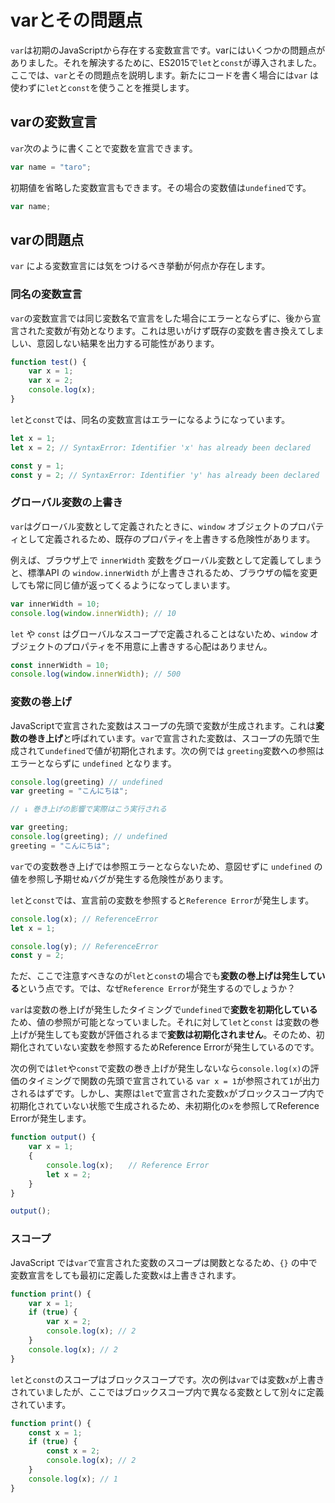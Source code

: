 # varとその問題点

`var`は初期のJavaScriptから存在する変数宣言です。varにはいくつかの問題点がありました。それを解決するために、ES2015で`let`と`const`が導入されました。ここでは、`var`とその問題点を説明します。新たにコードを書く場合には`var` は使わずに`let`と`const`を使うことを推奨します。

## varの変数宣言

`var`次のように書くことで変数を宣言できます。

```javascript
var name = "taro";
```

初期値を省略した変数宣言もできます。その場合の変数値は`undefined`です。

```javascript
var name;
```

## varの問題点

`var` による変数宣言には気をつけるべき挙動が何点か存在します。

### 同名の変数宣言

`var`の変数宣言では同じ変数名で宣言をした場合にエラーとならずに、後から宣言された変数が有効となります。これは思いがけず既存の変数を書き換えてしましい、意図しない結果を出力する可能性があります。

```javascript
function test() {
    var x = 1;
    var x = 2;
    console.log(x);
}
```

`let`と`const`では、同名の変数宣言はエラーになるようになっています。

```typescript
let x = 1;
let x = 2; // SyntaxError: Identifier 'x' has already been declared

const y = 1;
const y = 2; // SyntaxError: Identifier 'y' has already been declared
```

### グローバル変数の上書き

`var`はグローバル変数として定義されたときに、`window` オブジェクトのプロパティとして定義されるため、既存のプロパティを上書きする危険性があります。

例えば、ブラウザ上で `innerWidth` 変数をグローバル変数として定義してしまうと、標準API の `window.innerWidth` が上書きされるため、ブラウザの幅を変更しても常に同じ値が返ってくるようになってしまいます。

```javascript
var innerWidth = 10;
console.log(window.innerWidth); // 10
```

`let` や `const` はグローバルなスコープで定義されることはないため、`window` オブジェクトのプロパティを不用意に上書きする心配はありません。

```typescript
const innerWidth = 10;
console.log(window.innerWidth); // 500
```

### 変数の巻上げ

JavaScriptで宣言された変数はスコープの先頭で変数が生成されます。これは**変数の巻き上げ**と呼ばれています。`var`で宣言された変数は、スコープの先頭で生成されて`undefined`で値が初期化されます。次の例では `greeting`変数への参照はエラーとならずに `undefined` となります。

```typescript
console.log(greeting) // undefined
var greeting = "こんにちは";

// ↓ 巻き上げの影響で実際はこう実行される

var greeting;
console.log(greeting); // undefined
greeting = "こんにちは";
```

`var`での変数巻き上げでは参照エラーとならないため、意図せずに `undefined` の値を参照し予期せぬバグが発生する危険性があります。

`let`と`const`では、宣言前の変数を参照すると`Reference Error`が発生します。

```typescript
console.log(x); // ReferenceError
let x = 1;

console.log(y); // ReferenceError
const y = 2;
```

ただ、ここで注意すべきなのが`let`と`const`の場合でも**変数の巻上げは発生している**という点です。では、なぜ`Reference Error`が発生するのでしょうか？

`var`は変数の巻上げが発生したタイミングで`undefined`で**変数を初期化している**ため、値の参照が可能となっていました。それに対して`let`と`const` は変数の巻上げが発生しても変数が評価されるまで**変数は初期化されません**。そのため、初期化されていない変数を参照するためReference Errorが発生しているのです。

次の例では`let`や`const`で変数の巻き上げが発生しないなら`console.log(x)`の評価のタイミングで関数の先頭で宣言されている `var x = 1`が参照されて`1`が出力されるはずです。しかし、実際は`let`で宣言された変数`x`がブロックスコープ内で初期化されていない状態で生成されるため、未初期化の`x`を参照してReference Errorが発生します。

```typescript
function output() {
    var x = 1;
    {
        console.log(x);　　// Reference Error
        let x = 2;
    }
}

output();
```

### スコープ

JavaScript では`var`で宣言された変数のスコープは関数となるため、`{}` の中で変数宣言をしても最初に定義した変数`x`は上書きされます。

```typescript
function print() {
    var x = 1;
    if (true) {
        var x = 2;
        console.log(x); // 2
    }
    console.log(x); // 2
}
```

`let`と`const`のスコープはブロックスコープです。次の例は`var`では変数`x`が上書きされていましたが、ここではブロックスコープ内で異なる変数として別々に定義されています。

```typescript
function print() {
    const x = 1;
    if (true) {
        const x = 2;
        console.log(x); // 2
    }
    console.log(x); // 1
}
```

